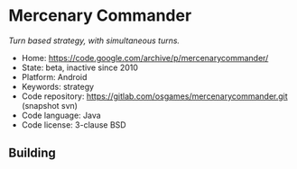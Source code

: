 # Mercenary Commander

_Turn based strategy, with simultaneous turns._

- Home: https://code.google.com/archive/p/mercenarycommander/
- State: beta, inactive since 2010
- Platform: Android
- Keywords: strategy
- Code repository: https://gitlab.com/osgames/mercenarycommander.git (snapshot svn)
- Code language: Java
- Code license: 3-clause BSD

## Building

